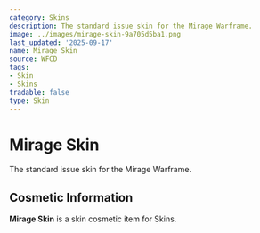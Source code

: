 ```yaml
---
category: Skins
description: The standard issue skin for the Mirage Warframe.
image: ../images/mirage-skin-9a705d5ba1.png
last_updated: '2025-09-17'
name: Mirage Skin
source: WFCD
tags:
- Skin
- Skins
tradable: false
type: Skin
---
```


# Mirage Skin

The standard issue skin for the Mirage Warframe.

## Cosmetic Information

**Mirage Skin** is a skin cosmetic item for Skins.

